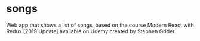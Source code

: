 # songs
Web app that shows a list of songs, based on the course Modern React with Redux [2019 Update] available on Udemy created by Stephen Grider.

